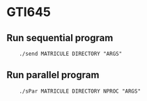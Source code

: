 # GTI645

## Run sequential program

```
    ./send MATRICULE DIRECTORY "ARGS"
```

## Run parallel program

```
    ./sPar MATRICULE DIRECTORY NPROC "ARGS"
```